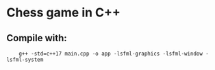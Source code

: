 # Chess game in C++

## Compile with:
```
    g++ -std=c++17 main.cpp -o app -lsfml-graphics -lsfml-window -lsfml-system
```
